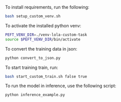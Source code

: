 To install requirements, run the following:
```bash
bash setup_custom_venv.sh
```

To activate the installed python venv:
```bash
PEFT_VENV_DIR=./venv-lola-custom-task
source $PEFT_VENV_DIR/bin/activate
```

To convert the training data in json:
```bash
python convert_to_json.py
```

To start training train, run:
```bash
bash start_custom_train.sh false true
```

To run the model in inference, use the following script:
```bash
python inference_example.py
```